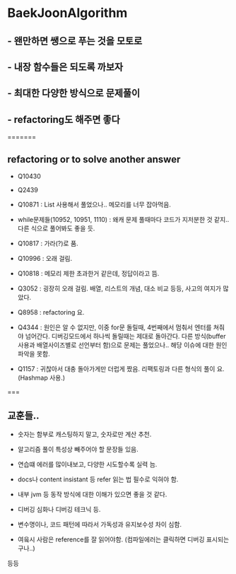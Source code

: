 # BaekJoonAlgorithm

## - 왠만하면 쌩으로 푸는 것을 모토로

## - 내장 함수들은 되도록 까보자

## - 최대한 다양한 방식으로 문제풀이

## - refactoring도 해주면 좋다

=======

## refactoring or to solve another answer

- Q10430 

- Q2439

- Q10871 : List 사용해서 풀었으나.. 메모리를 너무 잡아먹음.

- while문제들(10952, 10951, 1110) : 왜캐 문제 풀때마다 코드가 지저분한 것 같지.. 다른 식으로 풀어봐도 좋을 듯.

- Q10817 : 가라(?)로 품.

- Q10996 : 오래 걸림.

- Q10818 : 메모리 제한 초과한거 같은데, 정답이라고 뜸. 

- Q3052 : 굉장히 오래 걸림. 배열, 리스트의 개념, 대소 비교 등등, 사고의 여지가 많았다.

- Q8958 : refactoring 요.

- Q4344 : 원인은 알 수 없지만, 이중 for문 돌릴때, 4번째에서 멈춰서 엔터를 쳐줘야 넘어간다. 디버깅모드에서 하나씩 돌릴때는 제대로 돌아간다. 다른 방식(buffer사용과 배열사이즈별로 선언부터 함)으로 문제는 풀었으나.. 해당 이슈에 대한 원인 파악을 못함.

- Q1157 : 귀찮아서 대충 돌아가게만 더럽게 짰음. 리팩토링과 다른 형식의 풀이 요.(Hashmap 사용.)


===

## 교훈들..

 - 숫자는 함부로 캐스팅하지 말고, 숫자로만 계산 추천.
 
 - 알고리즘 풀이 특성상 빼주어야 할 문장들 있음.
 
 - 연습떄 에러를 많이내보고, 다양한 시도할수록 실력 늠.
 
 - docs나 content insistant 등 refer 읽는 법 필수로 익혀야 함.
 
 - 내부 jvm 등 동작 방식에 대한 이해가 있으면 좋을 것 같다.
 
 - 디버깅 심화나 디버깅 테크닉 등.
 
 - 변수명이나, 코드 패턴에 따라서 가독성과 유지보수성 차이 심함.
 
 - 여읔시 사람은 reference를 잘 읽어야함. (컴파일에러는 클릭하면 디버깅 표시되는구나..)
 
 등등